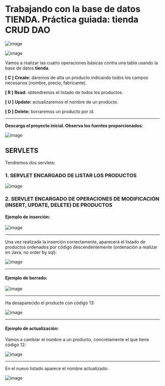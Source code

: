 # Trabajando con la base de datos TIENDA. Práctica guiada: tienda CRUD DAO

![image](https://github.com/user-attachments/assets/f28b7d19-07a4-403f-aae8-eeecfd1fa153)


![image](https://github.com/user-attachments/assets/3cffb1bb-1f2d-49f9-8f40-5e5a6fbf297a)


Vamos a realizar las cuatro operaciones básicas contra una tabla usando la base de datos **tienda**.

**[ C ]** **Create:** daremos de alta un producto indicando todos los campos necesarios (nombre, precio, fabricante).

**[ R ]** **Read:** obtendremos el listado de todos los productos.

**[ U ]** **Update:** actualizaremos el nombre de un producto.

**[ D ]** **Delete:** borraremos un producto por id.

___

**Descarga el proyecto inicial. Observa los fuentes proporcionados:**

![image](https://github.com/user-attachments/assets/c6774ce2-3b0a-48d6-b471-dfedd7392e24)



## SERVLETS
Tendremos dos servlets:

### 1. SERVLET ENCARGADO DE LISTAR LOS PRODUCTOS

![image](https://github.com/user-attachments/assets/c021d86f-3b49-45cb-8422-126bb3f6fa37)


### 2. SERVLET ENCARGADO DE OPERACIONES DE MODIFICACIÓN (INSERT, UPDATE, DELETE) DE PRODUCTOS

#### Ejemplo de inserción:

![image](https://github.com/user-attachments/assets/c49e24f0-f954-4b08-b8ab-d9d1fcebedf5)

___

Una vez realizada la inserción correctamente, aparecerá el listado de productos ordenados por código descendentemente (ordenación a realizar en Java, no order by sql):

![image](https://github.com/user-attachments/assets/704e290d-917f-44ec-ae42-847be90ee3e3)

___

#### Ejemplo de borrado:

![image](https://github.com/user-attachments/assets/8340c376-eb61-41c9-a0bb-b3598616cc28)


___

Ha desaparecido el producto con código 13:

![image](https://github.com/user-attachments/assets/a5c1c6ab-df40-4b99-9574-ca0435ef28bd)


___

#### Ejemplo de actualización:

Vamos a cambiar el nombre a un producto, concretamente el que tiene código 12:

![image](https://github.com/user-attachments/assets/53222644-922c-44c4-a3a4-31188dacb65c)

___

En el nuevo listado aparece el nombre actualizado:

![image](https://github.com/user-attachments/assets/8d66b622-fa66-4d7b-955a-41f4713d35e7)











